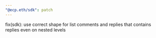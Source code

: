 ```yaml
---
"@ecp.eth/sdk": patch
---
```


fix(sdk): use correct shape for list comments and replies that contains replies even on nested levels
